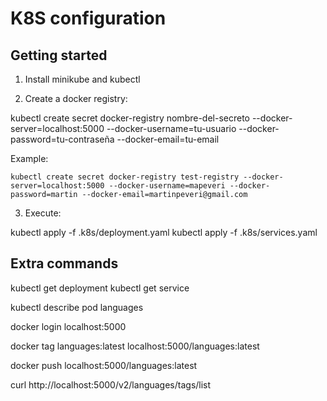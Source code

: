 K8S configuration
=================

Getting started
---------------

1. Install minikube and kubectl

2. Create a docker registry:

  kubectl create secret docker-registry nombre-del-secreto --docker-server=localhost:5000 --docker-username=tu-usuario --docker-password=tu-contraseña --docker-email=tu-email

  Example:

    kubectl create secret docker-registry test-registry --docker-server=localhost:5000 --docker-username=mapeveri --docker-password=martin --docker-email=martinpeveri@gmail.com

3. Execute:

  kubectl apply -f .k8s/deployment.yaml
  kubectl apply -f .k8s/services.yaml


Extra commands
--------------

kubectl get deployment
kubectl get service

kubectl describe pod languages

docker login localhost:5000

docker tag languages:latest localhost:5000/languages:latest

docker push localhost:5000/languages:latest

curl http://localhost:5000/v2/languages/tags/list